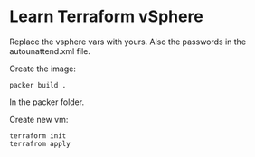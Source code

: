# Learn Terraform vSphere

Replace the vsphere vars with yours. Also the passwords in the autounattend.xml file.

Create the image:
```
packer build .
```
In the packer folder.

Create new vm:
```
terraform init
terrafrom apply
```
